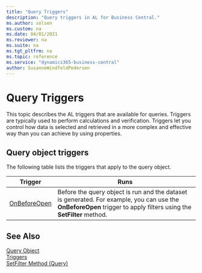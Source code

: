 ```yaml
---
title: "Query Triggers"
description: "Query triggers in AL for Business Central."
ms.author: solsen
ms.custom: na
ms.date: 04/01/2021
ms.reviewer: na
ms.suite: na
ms.tgt_pltfrm: na
ms.topic: reference
ms.service: "dynamics365-business-central"
author: SusanneWindfeldPedersen
---
```


# Query Triggers

This topic describes the AL triggers that are available for queries. Triggers are typically used to perform calculations and verification. Triggers let you control how data is selected and retrieved in a more complex and effective way than you can achieve by using properties.  

## Query object triggers  

The following table lists the triggers that apply to the query object.  

|Trigger|Runs|  
|-------------|--------------|  
|[OnBeforeOpen](triggers-auto/query/devenv-onbeforeopen-query-trigger.md)|Before the query object is run and the dataset is generated. For example, you can use the **OnBeforeOpen** trigger to apply filters using the **SetFilter** method.|  

## See Also

[Query Object](devenv-query-object.md)  
[Triggers](triggers-auto/devenv-triggers.md)  
[SetFilter Method (Query)](methods-auto/query/queryinstance-setfilter-method.md)  